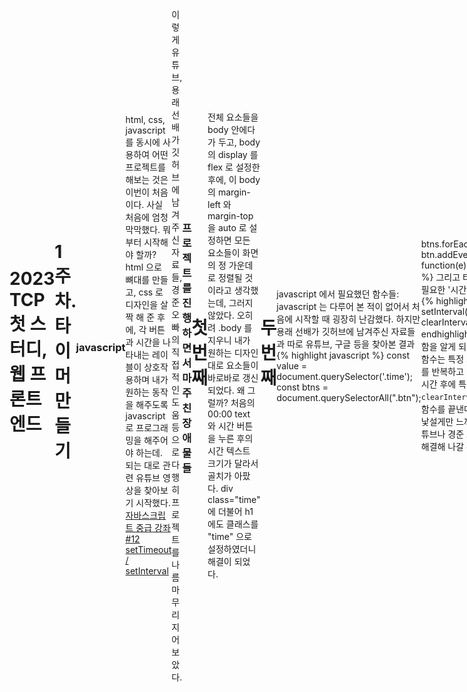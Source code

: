 ```yaml
---
layout: post
title: 웹 프론트 스터디 front-timer (javascript)
subtitle: 1주차
author: Jun
categories: Web
banner:
  video: # https://vjs.zencdn.net/v/oceans.mp4
  loop: true
  volume: 0
  start_at: 8.5
  image: https://bit.ly/3xTmdUP
  opacity: 0.618
  background: "#000"
  height: "100vh"
  min_height: "38vh"
  heading_style: "font-size: 4.25em; font-weight: bold; text-decoration: underline"
  subheading_style: "color: gold"
tags: front-end javascript
sidebar: []
---
```


# 2023 TCP 첫 스터디, 웹 프론트 엔드
# 1주차. 타이머 만들기








### javascript

html, css, javascript 를 동시에 사용하여 어떤 프로젝트를 해보는 것은 이번이 처음이다. 
사실 처음에 엄청 막막했다. 뭐부터 시작해야 할까?
html 으로 뼈대를 만들고, css 로 디자인을 살짝 해 준 후에, 각 버튼과 시간을 나타내는 레이블이 상호작용하며 내가 원하는 동작을 해주도록 javascript 로 프로그래밍을 해주어야 하는데. 
되는 대로 관련 유튜브 영상을 찾아보기 시작했다. 
[자바스크립트 중급 강좌 #12 setTimeout / setInterval](https://www.youtube.com/watch?v=nwk_aNbFEEc)

이렇게 유튜브, 용래 선배가 깃허브에 남겨주신 자료들, 경준 오빠의 직접적인 도움 등으로 다행히 프로젝트를 나름 마무리 지어 보았다. 







### 프로젝트를 진행하면서 마주친 장애물들
# 첫 번째
전체 요소들을 body 안에다가 두고, body 의 display 를 flex 로 설정한 후에, 이 body 의 margin-left 와 margin-top을 auto 로 설정하면 모든 요소들이 화면의 정 가운데로 정렬될 것이라고 생각했는데, 그러지 않았다. 오히려 .body 를 지우니 내가 원하는 디자인 대로 요소들이 바로바로 갱신 되었다. 왜 그럴까?
처음의 00:00 text 와 시간 버튼을 누른 후의 시간 텍스트 크기가 달라서 골치가 아팠다. div class="time" 에 더불어 h1 에도 클래스를 "time" 으로 설정하였더니 해결이 되었다.



# 두 번째
javascript 에서 필요했던 함수들:
javascript 는 다루어 본 적이 없어서 처음에 시작할 때 굉장히 난감했다. 하지만 용래 선배가 깃허브에 남겨주신 자료들과 따로 유튜브, 구글 등을 찾아본 결과
{% highlight javascript %}
const value = document.querySelector('.time');
const btns = document.querySelectorAll(".btn");

btns.forEach();
btn.addEventListener("click", function(e));
{% endhighlight %}
그리고 타이머를 구현할 때 필요한 '시간'과 관련된 함수들인
{% highlight javascript %}
setInterval();
setTimeout();
clearInterval();
{% endhighlight %}
를 사용해야 함을 알게 되었다.
`setInterval` 함수는 특정 시간마다 특정 함수를 반복하고
`setTimeout` 은 특정 시간 후에 특정 함수를 실행하고
`clearInterval` 은 setInterval 함수를 끝낸다.
처음 보는 문법이 낯설게만 느껴졌지만, 다행히 유튜브나 경준 오빠의 도움으로 잘 해결해 나갈 수 있었다.



# 세 번째
분과 초로 나누어진 시간에 대해서 따로 따로 변수를 준비하는 것이 아닌, 초에 대한 변수인 second 만으로 문제를 해결했다.
분은 parseInt(second/60) 으로, 초는 parseInt(second%60) 으로 나타낼 수 있다.
setInterval() 함수를 쓰는 것이 어렵게만 느껴져서 처음에 삽질을 참 많이 했었는데, 이 함수 안에 clearInterval 이 담긴 종료 조건을 함께 넣어 주어야만 내가 원하는 결과를 얻을 수 있다는 사실을 깨달았다.



# 네 번째
코딩 중간에 [초기화] 기능이 있으면 더 좋을 것 같다는 생각이 들어 초기화 버튼을 따로 만들게 되었다.
가장 마지막에는 [종료!] 라는 경고메세지가 뜰 때 00:00 이 화면에 나타나는 것이 아니라 00:01 이 나타나는 문제가 있었다.
종료 조건 안에 바로 alert('종료!') 를 넣는 것이 아니라, alert('종료!') 를 setTimeout 함수에 넣고, 이를 종료 조건에 넣는 것으로 해결하였다.

# html, css, javascript 중에서 css가 다루기 가장 쉬울 것이라고 예상했었는데, 오히려 이중에서 css가 가장 어려웠다.






### 용래 선배의 피드백

이렇게 해서 과제를 제출했는데, 용래 선배님으로부터의 피드백이 왔다. 
정말 처음부터 끝까지 세세하게, 꼼꼼하게 피드백을 달아주셨다. 이렇게까지 열심히 해주실 줄이야, 감동을 받았다. 괜히 실력자가 아니구나.. 싶었다.
나도 실력자가 되면 후배들한테 봉사하는 마음으로, 성심성의껏 내가 아는 개발 지식을 알려줘야지. 


![js](/assets/images/banners/2023-01-11/js1.png)
![js](/assets/images/banners/2023-01-11/js2.png)
![js](/assets/images/banners/2023-01-11/js3.png)
![js](/assets/images/banners/2023-01-11/js4.png)



## querySelector와 querySelectorAll의 차이점
사실 이해를 완전하게 하지는 못했다. 
[querySelector와 querySelectorAll의 차이][블로그]에 따르면, querySelector()는 지정된 선택자와 일치하는 도큐먼트의 첫 번째 element를 반환한다. 일치하는 요소가 없으면 null을 반환한다.
반면, querySelectorAll()은 지정된 셀렉터 그룹에 일치하는 도큐먼트의 element list를 나타낸다. 즉 NodeList를 반환한다. 지정된 셀렉터가 없는 경우에는 비어있는 NodeList로 반환된다.



## let 과 const, 그리고 var 의 차이점
let 과 const, 그리고 var 의 차이점은 무엇일까?
[let과 const, 그리고 var의 차이점][블로그2]에 따르면, 
`var`은 변수를 한 번 더 선언해도 에러가 나오지 않는다.
예를 들어, 
```javascript
var name = 'jun'
console.log(name)

var name = 'joon'
console.log(name)
```
가 가능하다. 
유연한 변수 선언으로 간단한 테스트에는 편리하겠으나, 코드량이 많아 진다면 어디에서 어떻게 사용될지도 모를 뿐더러 값이 바뀔 우려가 있다. 
이를 보완하기 위해 추가된 변수 선언 방식이 `let`과 `const`이다. 
```javascript
let name = 'jun'
console.log(name)

let name = 'joon'
console.log(name)
```
`name`이 이미 선언 되었다는 에러 메세지가 나온다. 변수 재선언이 되지 않는다. 
`let`과 `const`의 차이점은 무엇이겠는가?
`let`은 변수에 재할당이 가능하다. 
```javascript
let name = 'jun'
console.log(name)

name = 'joon'
console.log(name) 
```
하지만, `const`는 변수 재선언, 변수 재할당 모두 불가능하다. 
```javascript
const name = 'jun'
console.log(name)

name = 'joon'
console.log(name) // 에러.
```
`호이스팅`에 관한 내용 또한 위의 블로그를 참고하여 알아보면 좋겠다. 



## 약타입 언어
[약타입 언어][블로그3]와 강타입 언어의 차이는 무엇일까?
강타입과 약타입은 형변환을 기준으로 구분된다.
`강타입 언어`는 다른 형끼리의 변환이 금지되어 있고, 만약 변환을 하고 싶다면 명시적으로 타입을 선언해 주어야 한다(자료형이 맞지 않을 시 에러 발생).
`약타입 언어`는 다른 형끼리의 변환이 가능하며, 심지어 암묵적으로 변환을 해주기도 한다.
구체적인 예시는, 위의 블로그를 참고하길 바란다. 



## 0 == "0" 과 0 === "0" 의 차이
[자바스크립트에서 == 과 === 의 차이][블로그4]가 무엇일까?
`==`과 `===`의 주된 차이점:
숫자를 숫자 리터럴, 즉 0을 "0"과 비교하면, == 는 true 를, === 는 false 를 반환한다. 
`===`는 값뿐만 아니라 두 변수의 유형도 확인하므로 0과 "0"의 유형이 같지 않으므로 false를 반환하는 것이고, `==`는 변수 값을 기반으로 유형을 수정하기 때문에 true를 반환하는 것이다. 
[블로그]: https://velog.io/@edie_ko/200927JS-querySelector와-querySelectorAll의-차이
[블로그2]: https://velog.io/@bathingape/JavaScript-var-let-const-차이점
[블로그3]: https://velog.io/@jee/강타입과-약타입-혹은-정적타입과-동적타입
[블로그4]: https://velog.io/@filoscoder/-와-의-차이-oak1091tes
![js](/assets/images/banners/2023-01-11/js5.png)






### 피드백을 수용한 2차 제출 



# html
{% highlight html %}
<!DOCTYPE html>
<html lang="ko">
  <head>
    <meta charset="UTF-8" />
    <link rel="stylesheet" href="timer.css">
    <title>타이머</title>
  </head>
  <body style="
    display: flex;
    justify-content: space-between;
    align-items: center;
  ">
    <div class="box">
      <div>
          <h1 class="clock-text">00:00</h1>
      </div>
      <div class="button">
          <button id="reset">초기화</button>
          <button id="start">시작</button>
          <button id="end">정지</button>
      </div>
      <p id="literal">시간추가</p>
      <div class="setting">
        <button class="btn one">1분</button>
        <button class="btn three">3분</button>
        <button class="btn five">5분</button>
      </div>
    </div>
    <script src="timer.js"></script>  
  </body>
</html>
{% endhighlight %}



# css
{% highlight css %}
.clock-text {
    /* 05:00 */

    position: absolute;
    width: 145px;
    height: 58px;
    left: 115px;
    top: 150px;

    /* 여기서 초기화 버튼과 떨어지려면 어떻게 해야할까? */
    font-family: 'Inter';
    font-style: normal;
    font-weight: 700;
    font-size: 48px;
    line-height: 58px;
    /* identical to box height */
    text-align: center;

    color: #000000;
}

.button {
    display: flex;
    flex-direction: column;
    justify-content: space-evenly;
}

#reset {  
    border: 0;
    position: absolute;
    border: 0; 

    width: 142px;
    height: 45px;
    left: 118px;
    top: 249px;
    background: gray;
    

    /* 초기화 */
    font-family: 'Inter';
    font-style: normal;
    font-weight: 700;
    font-size: 16px;
    line-height: 19px;
    text-align: center;
    color: #FFFFFF;

} 

 #start {
    border: 0; 
    position: absolute;
    /* Rectangle 2 */

    /* position: absolute; */
    width: 142px;
    height: 45px;
    left: 118px;
    top: 303px;
    background: #4FCC54; 


    /* 시작 */
    font-family: 'Inter';
    font-style: normal;
    font-weight: 700;
    font-size: 16px;
    line-height: 19px;
    text-align: center;
    color: #FFFFFF;
}

#end {
    border: 0; 
    position: absolute;

    width: 142px;
    height: 45px;
    left: 118px;
    top: 357px;

    background: #FF7373;

    /* 정지 */
    font-family: 'Inter';
    font-style: normal;
    font-weight: 700;
    font-size: 16px;
    line-height: 19px;
    text-align: center;
    
    color: #FFFFFF;
}

#literal {
    border: 0; 
    position: absolute;

    width: 56px;
    height: 17px;
    left: 161px;
    top: 424px;

    margin-bottom: 5px;

    font-family: 'Inter';
    font-style: normal;
    font-weight: 500;
    font-size: 14px;
    line-height: 17px;
    /* identical to box height */
    text-align: center;

    color: #000000; 
} 

.setting {   
    display: flex; 
    flex-direction: row;
    justify-content: center;
    align-items: center; 
}

.one {
    border: 0; 
    position: absolute; 
    width: 40px;
    height: 40px;
    left: 118px;
    top: 452px;
    
    background: #71C2FC; 

    margin-top: 5px;
    /* 1분 */
    font-family: 'Inter';
    font-style: normal;
    font-weight: 700;
    font-size: 14px;
    line-height: 17px; 
    /* identical to box height */
    text-align: center;

    color: #FFFFFF;
}

.three {
    border: 0; 
    position: absolute; 
    width: 40px;
    height: 40px;
    left: 169px;
    top: 452px;

    background: #71C2FC; 

    margin-top: 5px;
    /* 3분 */
    font-family: 'Inter';
    font-style: normal;
    font-weight: 700;
    font-size: 14px;
    line-height: 17px; 
    /* identical to box height */
    text-align: center;

    color: #FFFFFF;
}
.five {
    border: 0; 
    position: absolute;
    width: 40px;
    height: 40px;
    left: 220px;
    top: 452px;

    background: #71C2FC;

    margin-top: 5px;
    /* 5분 */
    font-family: 'Inter';
    font-style: normal;
    font-weight: 700;
    font-size: 14px;
    line-height: 17px; 
    /* identical to box height */
    text-align: center;

    color: #FFFFFF;
} 
{% endhighlight %}



# javascript
{% highlight javascript %}
// Set initial count
let second = 0;

// select value and buttons
const value = document.querySelector('.clock-text');
const btns = document.querySelectorAll(".btn");

let timeString;

function viewText() {

    if (second == "0") timeString = "00:00"; 
                                              
    if (second%60 < 10) {
        if (second < 600) {
            timeString = "0" + parseInt(second/60) + ":" + "0" + parseInt(second%60);  
        } else {
            timeString = parseInt(second/60) + ":" + "0" + parseInt(second%60);
        }
    } else {
        if (second < 600) {
            timeString = "0" + parseInt(second/60) + ":" + parseInt(second%60);
        } else {
            timeString = parseInt(second/60) + ":" + parseInt(second%60);  
        }
    }
    value.textContent = timeString;
}

btns.forEach(function(btn) {
    btn.addEventListener("click", function(e) {
        const styles = e.currentTarget.classList;
        console.log(styles);
        if (styles.contains("one")) {
            second += 60;
        } else if (styles.contains("three")) {
            second += 180;
        } else {
            second += 300;
        }

        viewText(); 
        
    })
})

const buttonStart = document.querySelector('#start')


let interId; 


buttonStart.addEventListener('click', function() {
  
    interId = setInterval(function(){
        console.log('second', second);
        second--;
        viewText(); 
        
        if (second <= 0) { 
            viewText();
            clearInterval(interId); 

            setTimeout(function() {
                alert('종료!');
            }, 1000);
        }
    }, 1000);

})


const buttonStop = document.querySelector('#end');

buttonStop.addEventListener('click', function() {
    clearInterval(interId);
    viewText(); 
})

const buttonReset = document.querySelector('#reset');

buttonReset.addEventListener('click', function() {
    clearInterval(interId); 
    second = 0;
    viewText(); 
})

{% endhighlight %}






### 발견한 오류 하나!
시작 버튼을 계속 누르면, 줄어드는 시간의 속도가 점점 빨라진다. 이것을 어떻게 해결하면 좋을까? 
[마우스 중복 클릭을 막는 방법][블로그5]을 참고해 보면, `this.setAttribute("disabled", "disabled");`를 사용하면 된다는 사실을 알 수 있다. 
따라서, javascript 코드에서

```javascript
buttonStart.addEventListener('click', function() {
    
    this.setAttribute("disabled", "disabled"); // 코드 추가 완료.
    interId = setInterval(function(){
        console.log('second', second);
        second--;
        viewText(); 
        
        if (second <= 0) { 
            viewText();
            clearInterval(interId); 

            setTimeout(function() {
                alert('종료!');
            }, 1000);
            
        }
    }, 1000);

})
```

를 수정해주니, 내가 원하는 대로 결과가 나왔다. 
하지만 여기까지만 수정한다면 더이상 타이머에서 '시작' 버튼을 사용할 수 없게 된다. 그러므로, 타이머에서 시간이 줄어드는 과정 중에는 '시작' 버튼을 disable 로 해두었다가, 타이머가 00:00 이 되거나 초기화/정지 버튼을 눌렀을 때는 disable 상태를 풀어 '시작' 버튼을 사용할 수 있게 만들어야 한다. 

[disable 상태를 해제하는 방법][블로그6] 에 따라, `.removeAttribute('disabled');`를 사용하면 된다는 사실을 알 수 있다. 
```javascript
buttonStart.addEventListener('click', function() {
    this.setAttribute("disabled", true);  ** 여기!!! **
  
    interId = setInterval(function(){
        console.log('second', second);
        second--;
        viewText(); 
        
        if (second <= 0) { 
            viewText();
            clearInterval(interId); 

            setTimeout(function() {
                alert('종료!');
            }, 1000);
            this.removeAttribute("disabled");  ** 여기!!! **
        }
    }, 1000);

})

const buttonStop = document.querySelector('#end');

buttonStop.addEventListener('click', function() {
    buttonStart.removeAttribute("disabled");   ** 여기!!! **
    clearInterval(interId);
    viewText(); 
})

const buttonReset = document.querySelector('#reset');

buttonReset.addEventListener('click', function() {
    buttonStart.removeAttribute("disabled");   ** 여기!!! **
    clearInterval(interId); 
    second = 0;
    viewText(); 
})
```
이로써 수정이 모두 완료 되었다. 

[블로그5]: https://blogpack.tistory.com/684
[블로그6]: https://chp747.tistory.com/270






### 최종 결과물
![video](/assets/images/banners/2023-01-11/timer.mov)






## 성공!! 내 첫 웹 프론트 엔드 프로젝트. 뿌듯하다. 